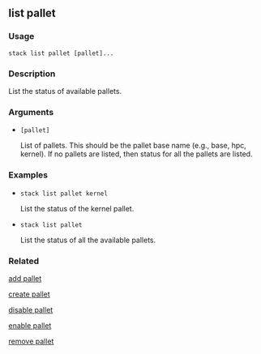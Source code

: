 ## list pallet

### Usage

`stack list pallet [pallet]...`

### Description

List the status of available pallets.

### Arguments

* `[pallet]`

   List of pallets. This should be the pallet base name (e.g., base, hpc,
	kernel). If no pallets are listed, then status for all the pallets are
	listed.


### Examples

* `stack list pallet kernel`

   List the status of the kernel pallet.

* `stack list pallet`

   List the status of all the available pallets.


### Related
[add pallet](add-pallet)

[create pallet](create-pallet)

[disable pallet](disable-pallet)

[enable pallet](enable-pallet)

[remove pallet](remove-pallet)


